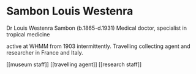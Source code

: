 



# Sambon Louis Westenra


Dr Louis Westenra Sambon (b.1865-d.1931)
Medical doctor, specialist in tropical medicine

active at WHMM from 1903 intermittently. Travelling collecting agent and researcher in France and Italy.


[[museum staff]] [[travelling agent]] [[research staff]]